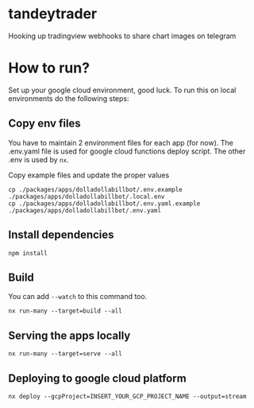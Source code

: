 # tandeytrader

Hooking up tradingview webhooks to share chart images on telegram

# How to run?

Set up your google cloud environment, good luck.
To run this on local environments do the following steps:

## Copy env files

You have to maintain 2 environment files for each app (for now). The .env.yaml file is used for google cloud functions deploy script. The other .env is used by `nx`.

Copy example files and update the proper values

```shell
cp ./packages/apps/dolladollabillbot/.env.example ./packages/apps/dolladollabillbot/.local.env
cp ./packages/apps/dolladollabillbot/.env.yaml.example ./packages/apps/dolladollabillbot/.env.yaml
```

## Install dependencies

```shell
npm install
```

## Build

You can add `--watch` to this command too. 
```
nx run-many --target=build --all
```

## Serving the apps locally

```shell
nx run-many --target=serve --all
```

## Deploying to google cloud platform

```shell
nx deploy --gcpProject=INSERT_YOUR_GCP_PROJECT_NAME --output=stream
```
